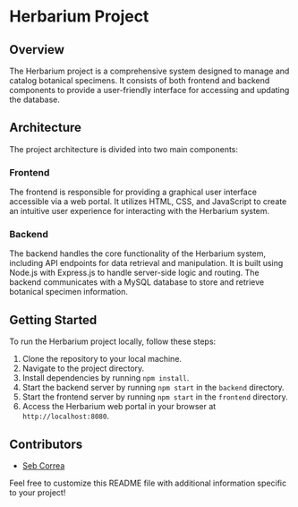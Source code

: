 # Herbarium Project

## Overview
The Herbarium project is a comprehensive system designed to manage and catalog botanical specimens. It consists of both frontend and backend components to provide a user-friendly interface for accessing and updating the database.

## Architecture
The project architecture is divided into two main components:

### Frontend
The frontend is responsible for providing a graphical user interface accessible via a web portal. It utilizes HTML, CSS, and JavaScript to create an intuitive user experience for interacting with the Herbarium system.

### Backend
The backend handles the core functionality of the Herbarium system, including API endpoints for data retrieval and manipulation. It is built using Node.js with Express.js to handle server-side logic and routing. The backend communicates with a MySQL database to store and retrieve botanical specimen information.

## Getting Started
To run the Herbarium project locally, follow these steps:

1. Clone the repository to your local machine.
2. Navigate to the project directory.
3. Install dependencies by running `npm install`.
4. Start the backend server by running `npm start` in the `backend` directory.
5. Start the frontend server by running `npm start` in the `frontend` directory.
6. Access the Herbarium web portal in your browser at `http://localhost:8080`.

## Contributors
- [Seb Correa](https://github.com/sebcopixl)

Feel free to customize this README file with additional information specific to your project!

